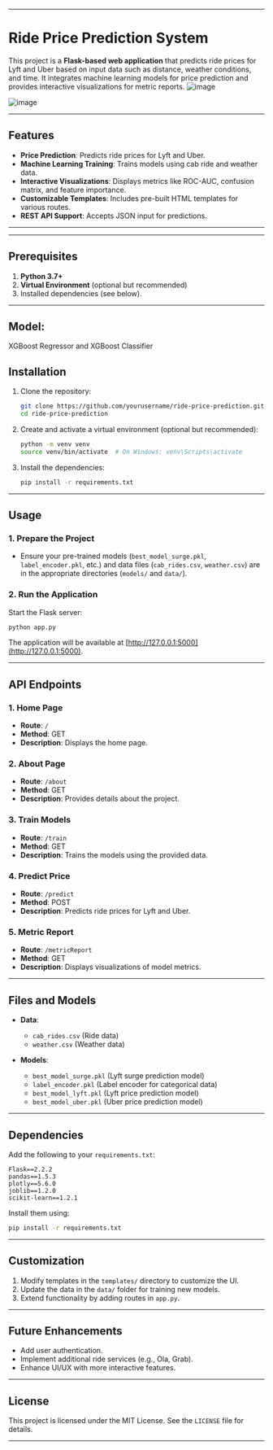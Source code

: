 
---

# Ride Price Prediction System

This project is a **Flask-based web application** that predicts ride prices for Lyft and Uber based on input data such as distance, weather conditions, and time. It integrates machine learning models for price prediction and provides interactive visualizations for metric reports.
![image](https://github.com/user-attachments/assets/d9ab910e-ebcb-4a37-a3b6-ba695c44f77d)

![image](https://github.com/user-attachments/assets/24c4eff9-d067-462c-ac62-3bcb311512c3)


---

## Features

- **Price Prediction**: Predicts ride prices for Lyft and Uber.
- **Machine Learning Training**: Trains models using cab ride and weather data.
- **Interactive Visualizations**: Displays metrics like ROC-AUC, confusion matrix, and feature importance.
- **Customizable Templates**: Includes pre-built HTML templates for various routes.
- **REST API Support**: Accepts JSON input for predictions.

---


---

## Prerequisites

1. **Python 3.7+**
2. **Virtual Environment** (optional but recommended)
3. Installed dependencies (see below).

---

## Model:
XGBoost Regressor and 
XGBoost Classifier

## Installation

1. Clone the repository:

   ```bash
   git clone https://github.com/yourusername/ride-price-prediction.git
   cd ride-price-prediction
   ```

2. Create and activate a virtual environment (optional but recommended):

   ```bash
   python -m venv venv
   source venv/bin/activate  # On Windows: venv\Scripts\activate
   ```

3. Install the dependencies:

   ```bash
   pip install -r requirements.txt
   ```

---

## Usage

### 1. Prepare the Project
- Ensure your pre-trained models (`best_model_surge.pkl`, `label_encoder.pkl`, etc.) and data files (`cab_rides.csv`, `weather.csv`) are in the appropriate directories (`models/` and `data/`).

### 2. Run the Application
Start the Flask server:

```bash
python app.py
```

The application will be available at [http://127.0.0.1:5000](http://127.0.0.1:5000).

---

## API Endpoints

### **1. Home Page**
- **Route**: `/`
- **Method**: GET
- **Description**: Displays the home page.

### **2. About Page**
- **Route**: `/about`
- **Method**: GET
- **Description**: Provides details about the project.

### **3. Train Models**
- **Route**: `/train`
- **Method**: GET
- **Description**: Trains the models using the provided data.

### **4. Predict Price**
- **Route**: `/predict`
- **Method**: POST
- **Description**: Predicts ride prices for Lyft and Uber.

 

### **5. Metric Report**
- **Route**: `/metricReport`
- **Method**: GET
- **Description**: Displays visualizations of model metrics.

---

## Files and Models

- **Data**: 
  - `cab_rides.csv` (Ride data)
  - `weather.csv` (Weather data)
  
- **Models**:
  - `best_model_surge.pkl` (Lyft surge prediction model)
  - `label_encoder.pkl` (Label encoder for categorical data)
  - `best_model_lyft.pkl` (Lyft price prediction model)
  - `best_model_uber.pkl` (Uber price prediction model)

---

## Dependencies

Add the following to your `requirements.txt`:

```
Flask==2.2.2
pandas==1.5.3
plotly==5.6.0
joblib==1.2.0
scikit-learn==1.2.1
```

Install them using:

```bash
pip install -r requirements.txt
```

---

## Customization

1. Modify templates in the `templates/` directory to customize the UI.
2. Update the data in the `data/` folder for training new models.
3. Extend functionality by adding routes in `app.py`.

---

## Future Enhancements

- Add user authentication.
- Implement additional ride services (e.g., Ola, Grab).
- Enhance UI/UX with more interactive features.

---

## License

This project is licensed under the MIT License. See the `LICENSE` file for details.

---
